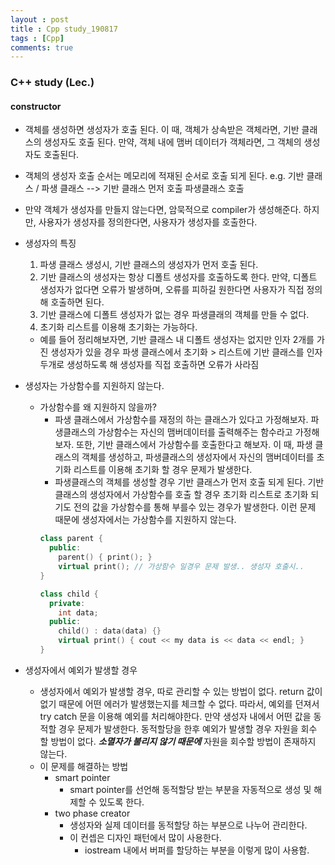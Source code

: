 ```yaml
---
layout : post
title : Cpp study_190817
tags : [Cpp]
comments: true
---
```

### C++ study (Lec.)

#### constructor 

- 객체를 생성하면 생성자가 호출 된다. 이 때, 객체가 상속받은 객체라면, 기반 클래스의 생성자도 호출 된다. 만약, 객체 내에 맴버 데이터가 객체라면, 그 객체의 생성자도 호출된다. 
- 객체의 생성자 호출  순서는 메모리에 적재된 순서로 호출 되게 된다. e.g. 기반 클래스 / 파생 클래스 --> 기반 클래스 먼저 호출 파생클래스 호출 

- 만약 객체가 생성자를 만들지 않는다면, 암묵적으로 compiler가 생성해준다. 하지만, 사용자가 생성자를 정의한다면, 사용자가 생성자를 호출한다.

- 생성자의 특징
  1. 파생 클래스 생성시, 기반 클래스의 생성자가 먼저 호출 된다.
  2. 기반 클래스의 생성자는 항상 디폴트 생성자를 호출하도록 한다. 만약, 디폴트 생성자가 없다면 오류가 발생하며, 오류를 피하길 원한다면 사용자가 직접 정의해 호출하면 된다.
  3. 기반 클래스에 디폴트 생성자가 없는 경우 파생클래의 객체를 만들 수 없다.
  4. 초기화 리스트를 이용해 초기화는 가능하다. 

  - 예를 들어 정리해보자면, 기반 클래스 내 디폴트 생성자는 없지만 인자 2개를 가진 생성자가 있을 경우 파생 클래스에서 초기화 >    리스트에 기반 클래스를 인자 두개로 생성하도록 해 생성자를 직접 호출하면 오류가 사라짐

- 생성자는 가상함수를 지원하지 않는다.
  - 가상함수를 왜 지원하지 않을까?
    - 파생 클래스에서 가상함수를 재정의 하는 클래스가 있다고 가정해보자. 파생클래스의 가상함수는 자신의 맴버데이터를 출력해주는 함수라고 가정해보자. 또한, 기반 클래스에서 가상함수를 호출한다고 해보자. 이 때, 파생 클래스의 객체를 생성하고, 파생클래스의 생성자에서 자신의 맴버데이터를 초기화 리스트를 이용해 초기화 할 경우 문제가 발생한다. 
    - 파생클래스의 객체를 생성할 경우 기반 클래스가 먼저 호출 되게 된다. 기반 클래스의 생성자에서 가상함수를 호출 할 경우 초기화 리스트로 초기화 되기도 전의 값을 가상함수를 통해 부를수 있는 경우가 발생한다. 이런 문제 때문에 생성자에서는 가상함수를 지원하지 않는다.
    ```cpp
    class parent {
      public:
        parent() { print(); } 
        virtual print(); // 가상함수 일경우 문제 발생.. 생성자 호출시..
    }    

    class child {
      private:
        int data;
      public:
        child() : data(data) {}
        virtual print() { cout << my data is << data << endl; }
    }

    ```

- 생성자에서 예외가 발생할 경우
  - 생성자에서 예외가 발생할 경우, 따로 관리할 수 있는 방법이 없다. return 값이 없기 때문에 어떤 에러가 발생했는지를 체크할 수 없다. 따라서, 예외를 던져서 try catch 문을 이용해 예외를 처리해야한다. 만약 생성자 내에서 어떤 값을 동적할 경우 문제가 발생한다. 동적할당을 한후 예외가 발생할 경우 자원을 회수 할 방법이 없다. ***소멸자가 불리지 않기 때문에*** 자원을 회수할 방법이 존재하지 않는다. 
  - 이 문제를 해결하는 방법 
    - smart pointer
      - smart pointer를 선언해 동적할당 받는 부분을 자동적으로 생성 및 해제할 수 있도록 한다.
    - two phase creator 
      - 생성자와 실제 데이터를 동적할당 하는 부분으로 나누어 관리한다.
      - 이 컨셉은 디자인 패턴에서 많이 사용한다. 
        - iostream 내에서 버퍼를 할당하는 부분을 이렇게 많이 사용함.
